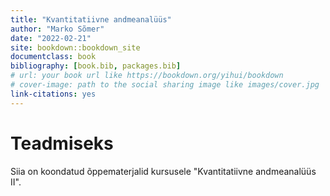 ```yaml
--- 
title: "Kvantitatiivne andmeanalüüs"
author: "Marko Sõmer"
date: "2022-02-21"
site: bookdown::bookdown_site
documentclass: book
bibliography: [book.bib, packages.bib]
# url: your book url like https://bookdown.org/yihui/bookdown
# cover-image: path to the social sharing image like images/cover.jpg
link-citations: yes
---
```


# Teadmiseks

Siia on koondatud õppematerjalid kursusele "Kvantitatiivne andmeanalüüs II".







